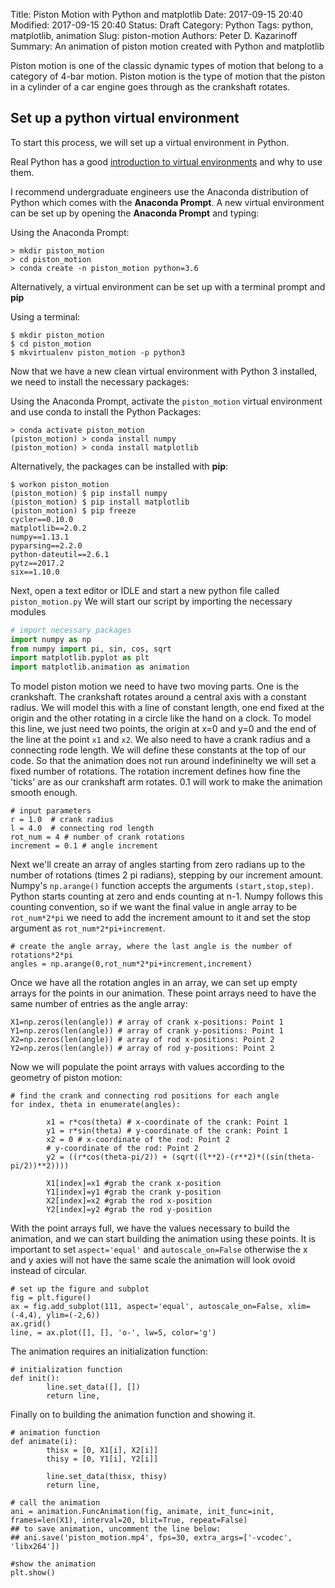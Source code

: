 Title: Piston Motion with Python and matplotlib
Date: 2017-09-15 20:40
Modified: 2017-09-15 20:40
Status: Draft
Category: Python
Tags: python, matplotlib, animation
Slug: piston-motion
Authors: Peter D. Kazarinoff
Summary: An animation of piston motion created with Python and matplotlib

Piston motion is one of the classic dynamic types of motion that belong to a category of 4-bar motion. Piston motion is the type of motion that the piston in a cylinder of a car engine goes through as the crankshaft rotates. 

## Set up a python virtual environment

To start this process, we will set up a virtual environment in Python.

Real Python has a good [introduction to virtual environments](https://realpython.com/blog/python/python-virtual-environments-a-primer/) and why to use them.

I recommend undergraduate engineers use the Anaconda distribution of Python which comes with the **Anaconda Prompt**. A new virtual environment can be set up by opening the **Anaconda Prompt** and typing:


Using the Anaconda Prompt:

```text
> mkdir piston_motion
> cd piston_motion
> conda create -n piston_motion python=3.6
```

Alternatively, a virtual environment can be set up with a terminal prompt and **pip**

Using a terminal:

```text
$ mkdir piston_motion
$ cd piston_motion
$ mkvirtualenv piston_motion -p python3
```

Now that we have a new clean virtual environment with Python 3 installed, we need to install the necessary packages:

Using the Anaconda Prompt, activate the ```piston_motion``` virtual environment and use conda to install the Python Packages:

```text
> conda activate piston_motion
(piston_motion) > conda install numpy
(piston_motion) > conda install matplotlib
```

Alternatively, the packages can be installed with **pip**:

```text
$ workon piston_motion
(piston_motion) $ pip install numpy
(piston_motion) $ pip install matplotlib
(piston_motion) $ pip freeze
cycler==0.10.0
matplotlib==2.0.2
numpy==1.13.1
pyparsing==2.2.0
python-dateutil==2.6.1
pytz==2017.2
six==1.10.0
```

Next, open a text editor or IDLE and start a new python file called ```piston_motion.py```
We will start our script by importing the necessary modules

```python
# import necessary packages
import numpy as np
from numpy import pi, sin, cos, sqrt
import matplotlib.pyplot as plt
import matplotlib.animation as animation
```

To model piston motion we need to have two moving parts. One is the crankshaft. The crankshaft rotates around a central axis with a constant radius. We will model this with a line of constant length, one end fixed at the origin and the other rotating in a circle like the hand on a clock. To model this line, we just need two points, the origin at x=0 and y=0  and the end of the line at the point ```x1``` and ```x2```. We also need to have a crank radius and a connecting rode length. We will define these constants at the top of our code. So that the animation does not run around indefininelty we will set a fixed number of rotations.  The rotation increment defines how fine the 'ticks' are as our crankshaft arm rotates. 0.1 will work to make the animation smooth enough.

```
# input parameters
r = 1.0  # crank radius
l = 4.0  # connecting rod length
rot_num = 4 # number of crank rotations
increment = 0.1 # angle increment
```

Next we'll create an array of angles starting from zero radians up to the number of rotations (times 2 pi radians), stepping by our increment amount. Numpy's ```np.arange()``` function accepts the arguments ```(start,stop,step)```. Python starts counting at zero and ends counting at n-1. Numpy follows this counting convention, so if we want the final value in angle array to be ```rot_num*2*pi``` we need to add the increment amount to it and set the stop argument as ```rot_num*2*pi+increment```.

```
# create the angle array, where the last angle is the number of rotations*2*pi
angles = np.arange(0,rot_num*2*pi+increment,increment)
```

Once we have all the rotation angles in an array, we can set up empty arrays for the points in our animation. These point arrays need to have the same number of entries as the angle array:

```
X1=np.zeros(len(angle)) # array of crank x-positions: Point 1
Y1=np.zeros(len(angle)) # array of crank y-positions: Point 1
X2=np.zeros(len(angle)) # array of rod x-positions: Point 2
Y2=np.zeros(len(angle)) # array of rod y-positions: Point 2
```

Now we will populate the point arrays with values according to the geometry of piston motion:

```
# find the crank and connecting rod positions for each angle
for index, theta in enumerate(angles):

        x1 = r*cos(theta) # x-coordinate of the crank: Point 1
        y1 = r*sin(theta) # y-coordinate of the crank: Point 1
        x2 = 0 # x-coordinate of the rod: Point 2
        # y-coordinate of the rod: Point 2
        y2 = ((r*cos(theta-pi/2)) + (sqrt((l**2)-(r**2)*((sin(theta-pi/2))**2))))

        X1[index]=x1 #grab the crank x-position
        Y1[index]=y1 #grab the crank y-position
        X2[index]=x2 #grab the rod x-position
        Y2[index]=y2 #grab the rod y-position
```

With the point arrays full, we have the values necessary to build the animation, and we can start building the animation using these points. It is important to set ```aspect='equal'``` and ```autoscale_on=False``` otherwise the x and y axies will not have the same scale the animation will look ovoid instead of circular.

```
# set up the figure and subplot
fig = plt.figure()
ax = fig.add_subplot(111, aspect='equal', autoscale_on=False, xlim=(-4,4), ylim=(-2,6))
ax.grid()
line, = ax.plot([], [], 'o-', lw=5, color='g')
```

The animation requires an initialization function:

```
# initialization function
def init():
        line.set_data([], [])
        return line,

```

Finally on to building the animation function and showing it.

```
# animation function
def animate(i):
        thisx = [0, X1[i], X2[i]]
        thisy = [0, Y1[i], Y2[i]]

        line.set_data(thisx, thisy)
        return line,

# call the animation
ani = animation.FuncAnimation(fig, animate, init_func=init, frames=len(X1), interval=20, blit=True, repeat=False)
## to save animation, uncomment the line below:
## ani.save('piston_motion.mp4', fps=30, extra_args=['-vcodec', 'libx264'])

#show the animation
plt.show()
```
